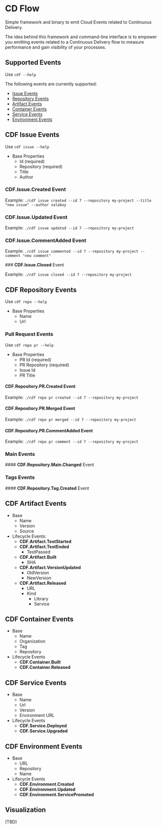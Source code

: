 # CD Flow

Simple framework and binary to emit Cloud Events related to Continuous Delivery. 

The idea behind this framework and command-line interface is to empower you  emitting events related to a Continuous Delivery flow to measure performance and gain visibility of your processes. 

## Supported Events

Use `cdf --help`

The following events are currently supported:
- [Issue Events]()
- [Repository Events]()
- [Artifact Events]()
- [Container Events]()
- [Service Events]()
- [Environment Events]()


## CDF Issue Events

Use `cdf issue --help`

- Base Properties
  - Id (required)
  - Repository (required)
  - Title 
  - Author 
  
### **CDF.Issue.Created** Event

Example: `./cdf issue created --id 7 --repository my-project --title "new issue" --author salaboy`


### **CDF.Issue.Updated** Event


Example: `./cdf issue updated --id 7 --repository my-project`

### **CDF.Issue.CommentAdded** Event

Example: `./cdf issue commented --id 7 --repository my-project --comment "new comment"`

### **CDF.Issue.Closed** Event

Example: `./cdf issue closed --id 7 --repository my-project`


## CDF Repository Events

Use `cdf repo --help`

- Base Properties
  - Name
  - Url 
  

### Pull Request Events

Use `cdf repo pr --help`

- Base Properties    
    - PR Id (required)
    - PR Repository (required)
    - Issue Id
    - PR Title


#### **CDF.Repository.PR.Created** Event

Example: `./cdf repo pr created --id 7 --repository my-project`

#### **CDF.Repository.PR.Merged** Event

Example: `./cdf repo pr merged --id 7 --repository my-project`

#### **CDF.Repository.PR.CommentAdded** Event

Example: `./cdf repo pr comment --id 7 --repository my-project`

### Main Events

#### **CDF.Repository.Main.Changed** Event

### Tags Events


#### **CDF.Repository.Tag.Created** Event

## CDF Artifact Events
- Base
  - Name
  - Version
  - Source
- Lifecycle Events:
  - **CDF.Artifact.TestStarted**
  - **CDF.Artifact.TestEnded**  
    - TestPassed
  - **CDF.Artifact.Built**
    - SHA 
  - **CDF.Artifact.VersionUpdated**
    - OldVersion
    - NewVersion
  - **CDF.Artifact.Released**
    - URL
    - Kind
      - Library
      - Service
## CDF Container Events
- Base
  - Name
  - Organization
  - Tag
  - Repository
- Lifecycle Events
  - **CDF.Container.Built**
  - **CDF.Container.Released**
  
## CDF Service Events
- Base
  - Name
  - Url
  - Version
  - Environment URL
- Lifecycle Events
  - **CDF.Service.Deployed**
  - **CDF.Service.Upgraded**

## CDF Environment Events
- Base
  - URL
  - Repository
  - Name
- Lifecycle Events
  - **CDF.Environment.Created**
  - **CDF.Environment.Updated**
  - **CDF.Environment.ServicePromoted**


## Visualization
(TBD)

